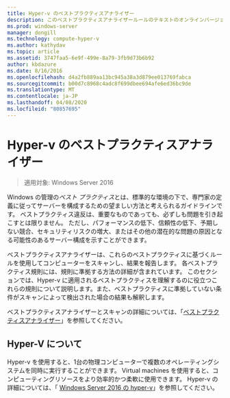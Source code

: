 ```yaml
---
title: Hyper-v のベストプラクティスアナライザー
description: このベストプラクティスアナライザールールのテキストのオンラインバージョン。
ms.prod: windows-server
manager: dongill
ms.technology: compute-hyper-v
ms.author: kathydav
ms.topic: article
ms.assetid: 3747faa5-6e9f-499e-8a79-3fb9d73b6b92
author: kbdazure
ms.date: 8/16/2016
ms.openlocfilehash: d4a2fb889aa13bc945a38a3d879ee013769fabca
ms.sourcegitcommit: b00d7c8968c4adc8f699dbee694afe6ed36bc9de
ms.translationtype: MT
ms.contentlocale: ja-JP
ms.lasthandoff: 04/08/2020
ms.locfileid: "80857695"
---
```

# <a name="best-practices-analyzer-for-hyper-v"></a>Hyper-v のベストプラクティスアナライザー

>適用対象: Windows Server 2016
  
Windows の管理の*ベスト プラクティス*とは、標準的な環境の下で、専門家の定義に従ってサーバーを構成するための望ましい方法と考えられるガイドラインです。 ベストプラクティス違反は、重要なものであっても、必ずしも問題を引き起こすとは限りません。 ただし、パフォーマンスの低下、信頼性の低下、予期しない競合、セキュリティリスクの増大、またはその他の潜在的な問題の原因となる可能性のあるサーバー構成を示すことができます。  
  
ベストプラクティスアナライザーは、これらのベストプラクティスに基づくルールを使用してコンピューターをスキャンし、結果を報告します。 各ベストプラクティス規則には、規則に準拠する方法の詳細が含まれています。 このセクションでは、Hyper-v に適用されるベストプラクティスを理解するのに役立つこれらの規則について説明します。また、ベストプラクティスに準拠していない条件がスキャンによって検出された場合の結果も解釈します。  
  
ベストプラクティスアナライザーとスキャンの詳細については、「[ベストプラクティスアナライザー](https://go.microsoft.com/fwlink/?LinkId=122786)」を参照してください。  
  
## <a name="about-hyper-v"></a>Hyper-V について  
Hyper-v を使用すると、1台の物理コンピューターで複数のオペレーティングシステムを同時に実行することができます。 Virtual machines を使用すると、コンピューティングリソースをより効率的かつ柔軟に使用できます。 Hyper-v の詳細については、「 [Windows Server 2016 の hyper-v](../Hyper-V-on-Windows-Server.md)」を参照してください。  
  


